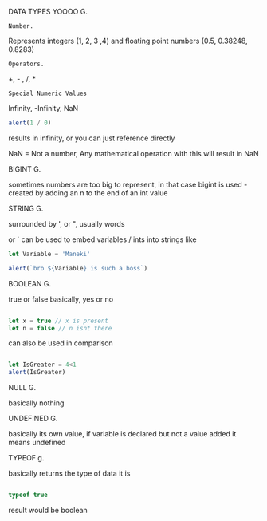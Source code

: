 DATA TYPES YOOOO G.

`Number.`

Represents integers (1, 2, 3 ,4) and floating point numbers (0.5, 0.38248, 0.8283)

`Operators.`

+, - , /, *

`Special Numeric Values`

Infinity, -Infinity, NaN

```js 
alert(1 / 0)
```           
results in infinity, or you can just reference directly

NaN = Not a number, Any mathematical operation with this will result in NaN

BIGINT G.

sometimes numbers are too big to represent, in that case bigint is used - created by adding an n to the end of an int value


STRING G.

surrounded by ', or ", usually words

or ` can be used to embed variables / ints into strings like 

```js
let Variable = 'Maneki'

alert(`bro ${Variable} is such a boss`)
```

BOOLEAN G.

true or false basically, yes or no

```js

let x = true // x is present
let n = false // n isnt there

```

can also be used in comparison

```js

let IsGreater = 4<1
alert(IsGreater)
```

NULL G.

basically nothing

UNDEFINED G. 

basically its own value, if variable is declared but not a value added it means undefined

TYPEOF g.

basically returns the type of data it is

```js

typeof true

```

result would be boolean

